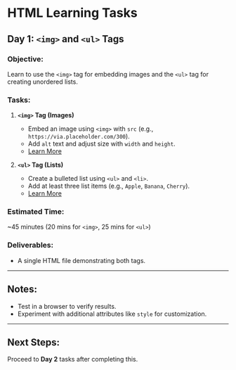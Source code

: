 # HTML Learning Tasks

## Day 1: `<img>` and `<ul>` Tags

### Objective:
Learn to use the `<img>` tag for embedding images and the `<ul>` tag for creating unordered lists.

### Tasks:
1. **`<img>` Tag (Images)**  
   - Embed an image using `<img>` with `src` (e.g., `https://via.placeholder.com/300`).  
   - Add `alt` text and adjust size with `width` and `height`.  
   - [Learn More](https://www.w3schools.com/html/html_images.asp)  

2. **`<ul>` Tag (Lists)**  
   - Create a bulleted list using `<ul>` and `<li>`.  
   - Add at least three list items (e.g., `Apple`, `Banana`, `Cherry`).  
   - [Learn More](https://www.w3schools.com/html/html_lists.asp)

### Estimated Time: 
~45 minutes (20 mins for `<img>`, 25 mins for `<ul>`)

### Deliverables:
- A single HTML file demonstrating both tags.

---

## Notes:
- Test in a browser to verify results.
- Experiment with additional attributes like `style` for customization.

---

## Next Steps:
Proceed to **Day 2** tasks after completing this.

